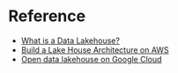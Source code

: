 # Reference

* [What is a Data Lakehouse?](https://www.oracle.com/data-lakehouse/what-is-data-lakehouse/)
* [Build a Lake House Architecture on AWS](https://aws.amazon.com/pt/blogs/big-data/build-a-lake-house-architecture-on-aws/)
* [Open data lakehouse on Google Cloud](https://cloud.google.com/blog/products/data-analytics/open-data-lakehouse-on-google-cloud)
